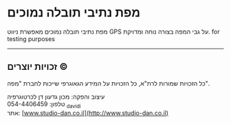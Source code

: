 # מפת נתיבי תובלה נמוכים

מפת נתיבי תובלה נמוכים מאפשרת ניווט GPS על גבי המפה בצורה נוחה ומדויקת. 
for testing purposes

---

## זכויות יוצרים ©

כל הזכויות שמורות לרת"א, כל הזכויות על המידע הגאוגרפי שייכות לחברת "מפה".  

עיצוב והפקה: מכון גדעון דן לכרטוגרפיה  
טלפון: 054-4406459 <sub>davidi</sub>  
אתר: [www.studio-dan.co.il](http://www.studio-dan.co.il)
